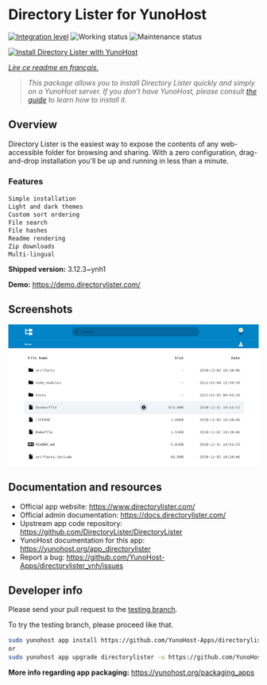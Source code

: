 <!--
N.B.: This README was automatically generated by https://github.com/YunoHost/apps/tree/master/tools/README-generator
It shall NOT be edited by hand.
-->

# Directory Lister for YunoHost

[![Integration level](https://dash.yunohost.org/integration/directorylister.svg)](https://dash.yunohost.org/appci/app/directorylister) ![Working status](https://ci-apps.yunohost.org/ci/badges/directorylister.status.svg) ![Maintenance status](https://ci-apps.yunohost.org/ci/badges/directorylister.maintain.svg)

[![Install Directory Lister with YunoHost](https://install-app.yunohost.org/install-with-yunohost.svg)](https://install-app.yunohost.org/?app=directorylister)

*[Lire ce readme en français.](./README_fr.md)*

> *This package allows you to install Directory Lister quickly and simply on a YunoHost server.
If you don't have YunoHost, please consult [the guide](https://yunohost.org/#/install) to learn how to install it.*

## Overview

Directory Lister is the easiest way to expose the contents of any web-accessible folder for browsing and sharing. With a zero configuration, drag-and-drop installation you'll be up and running in less than a minute.

### Features

    Simple installation
    Light and dark themes
    Custom sort ordering
    File search
    File hashes
    Readme rendering
    Zip downloads
    Multi-lingual


**Shipped version:** 3.12.3~ynh1

**Demo:** https://demo.directorylister.com/

## Screenshots

![Screenshot of Directory Lister](./doc/screenshots/Screenshot.png)

## Documentation and resources

* Official app website: <https://www.directorylister.com/>
* Official admin documentation: <https://docs.directorylister.com/>
* Upstream app code repository: <https://github.com/DirectoryLister/DirectoryLister>
* YunoHost documentation for this app: <https://yunohost.org/app_directorylister>
* Report a bug: <https://github.com/YunoHost-Apps/directorylister_ynh/issues>

## Developer info

Please send your pull request to the [testing branch](https://github.com/YunoHost-Apps/directorylister_ynh/tree/testing).

To try the testing branch, please proceed like that.

``` bash
sudo yunohost app install https://github.com/YunoHost-Apps/directorylister_ynh/tree/testing --debug
or
sudo yunohost app upgrade directorylister -u https://github.com/YunoHost-Apps/directorylister_ynh/tree/testing --debug
```

**More info regarding app packaging:** <https://yunohost.org/packaging_apps>
